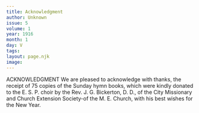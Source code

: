 ```yaml
---
title: Acknowledgment
author: Unknown
issue: 5
volume: 1
year: 1916
month: 1
day: V
tags:
layout: page.njk
image:
---
```

ACKNOWLEDGMENT    We are pleased to acknowledge with thanks, the receipt of 75 copies of the Sunday hymn books, which were kindly donated to the E. S. P. choir by the Rev. J. G. Bickerton, D. D., of the City Missionary and Church Extension Society-of the M. E. Church, with his best wishes for the New Year. 




